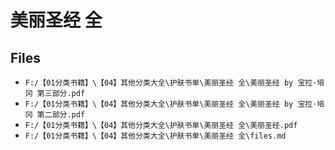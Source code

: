 # 美丽圣经 全

## Files

- `F:/【01分类书籍】\【04】其他分类大全\护肤书单\美丽圣经 全\美丽圣经 by 宝拉·培冈 第三部分.pdf`
- `F:/【01分类书籍】\【04】其他分类大全\护肤书单\美丽圣经 全\美丽圣经 by 宝拉·培冈 第二部分.pdf`
- `F:/【01分类书籍】\【04】其他分类大全\护肤书单\美丽圣经 全\美丽圣经.pdf`
- `F:/【01分类书籍】\【04】其他分类大全\护肤书单\美丽圣经 全\files.md`
